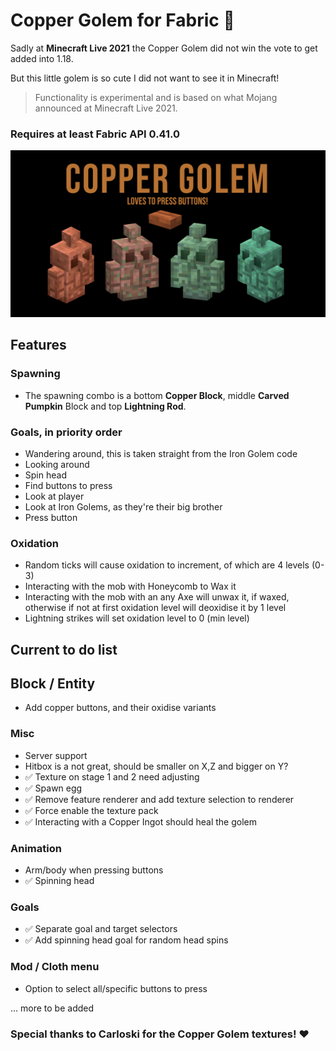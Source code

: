 # Copper Golem for Fabric 🤖
Sadly at __Minecraft Live 2021__ the Copper Golem did not win the vote to get added into 1.18.

But this little golem is so cute I did not want to see it in Minecraft!

> Functionality is experimental and is based on what Mojang announced at Minecraft Live 2021.

### Requires at least Fabric API 0.41.0

<img src="./images/main_screenshot.png"/>

## Features

### Spawning
* The spawning combo is a bottom __Copper Block__, middle __Carved Pumpkin__ Block and top __Lightning Rod__.

### Goals, in priority order
* Wandering around, this is taken straight from the Iron Golem code
* Looking around
* Spin head
* Find buttons to press
* Look at player
* Look at Iron Golems, as they're their big brother
* Press button

### Oxidation
* Random ticks will cause oxidation to increment, of which are 4 levels (0-3)
* Interacting with the mob with Honeycomb to Wax it
* Interacting with the mob with an any Axe will unwax it, if waxed, otherwise if not at first oxidation level will deoxidise it by 1 level
* Lightning strikes will set oxidation level to 0 (min level)

## Current to do list
## Block / Entity
* Add copper buttons, and their oxidise variants

### Misc
* Server support
* Hitbox is a not great, should be smaller on X,Z and bigger on Y?
* ✅ Texture on stage 1 and 2 need adjusting
* ✅ Spawn egg
* ✅ Remove feature renderer and add texture selection to renderer
* ✅ Force enable the texture pack
* ✅ Interacting with a Copper Ingot should heal the golem

### Animation
* Arm/body when pressing buttons
* ✅ Spinning head

### Goals
* ✅ Separate goal and target selectors
* ✅ Add spinning head goal for random head spins

### Mod / Cloth menu
* Option to select all/specific buttons to press

... more to be added

### Special thanks to Carloski for the Copper Golem textures! ❤️
